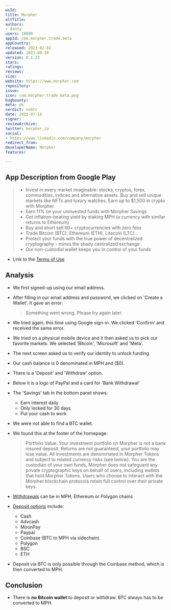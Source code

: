 ```yaml
---
wsId: 
title: Morpher
altTitle: 
authors:
- danny
users: 10000
appId: com.morpher.trade.beta
appCountry: 
released: 2023-02-02
updated: 2023-08-30
version: 0.1.23
stars: 
ratings: 
reviews: 
size: 
website: https://www.morpher.com
repository: 
issue: 
icon: com.morpher.trade.beta.png
bugbounty: 
meta: ok
verdict: nobtc
date: 2023-07-10
signer: 
reviewArchive: 
twitter: morpher_io
social:
- https://www.linkedin.com/company/morpher
redirect_from: 
developerName: Morpher
features: 

---
```


## App Description from Google Play

> - Invest in every market imaginable: stocks, cryptos, forex, commodities, indices and alternative assets. Buy and sell unique markets like NFTs and luxury watches. Earn up to $1,500 in crypto with Morpher.
> - Earn 11% on your uninvested funds with Morpher Savings
> - Get inflation-beating yield by staking MPH (a currency with similar returns to Ethereum)
> - Buy and short sell 60+ cryptocurrencies with zero fees
> - Trade Bitcoin (BTC), Ethereum (ETH), Litecoin (LTC)...
> - Protect your funds with the true power of decentralized cryptography - minus the shady centralized exchange
> - Our non-custodial wallet keeps you in control of your funds

- Link to the [Terms of Use](https://www.morpher.com/terms-of-use/)

## Analysis

- We first signed-up using our email address.
- After filling in our email address and password, we clicked on 'Create a Wallet'. It gave an error:
  > Something went wrong. Please try again later.

- We tried again, this time using Google sign-in. We clicked 'Confirm' and received the same error.
- We tried on a physical mobile device and it then asked us to pick our favorite markets. We selected 'Bitcoin', 'Microsoft' and 'Meta'.
- The next screen asked us to verify our identity to unlock funding.
- Our cash balance is 0 denominated in MPH and ($0).
- There is a 'Deposit' and 'Withdraw' option.
- Below it is a logo of PayPal and a card for 'Bank Withdrawal'
- The 'Savings' tab in the bottom panel shows:
  - Earn interest daily
  - Only locked for 30 days
  - Put your cash to work
- We were not able to find a BTC wallet.
- We found this at the footer of the homepage:
  > Portfolio Value: Your investment portfolio on Morpher is not a bank insured deposit. Returns are not guaranteed, your portfolio may lose value. All investments are denominated in Morpher Tokens and subject to related currency risks (see below). You are the custodian of your own funds, Morpher does not safeguard any private cryptographic keys on behalf of users, including wallets that hold Morpher Tokens. Users who choose to interact with the Morpher blockchain protocols retain full control over their private keys.

- [Withdrawals](https://support.morpher.com/en/article/withdraw-to-exchanges-binance-ngr180/) can be in MPH, Ethereum or Polygon chains
- [Deposit options](https://support.morpher.com/en/article/deposit-methods-1fv3611/) include:
  - Cash
  - Advcash
  - MoonPay
  - Paypal
  - Coinbase (BTC to MPH via sidechain)
  - Polygon
  - BSC
  - ETH
- Deposit via BTC is only possible through the Coinbase method, which is then converted to MPH.

## Conclusion

- There is **no Bitcoin wallet** to deposit or withdraw. BTC always has to be converted to MPH.
